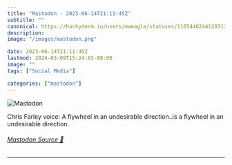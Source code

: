 ```yaml
---
title: "Mastodon - 2023-06-14T21:11:45Z"
subtitle: ""
canonical: https://hachyderm.io/users/mweagle/statuses/110544624412031265
description:
image: "/images/mastodon.png"

date: 2023-06-14T21:11:45Z
lastmod: 2024-03-09T15:24:03-08:00
image: ""
tags: ["Social Media"]

categories: ["mastodon"]
---
```

![Mastodon](/images/mastodon.png)

<p>Chris Farley voice: A flywheel in an undesirable direction..is a flywheel in an undesirable direction.</p>


###### [Mastodon Source 🐘](https://hachyderm.io/@mweagle/110544624412031265)

___
